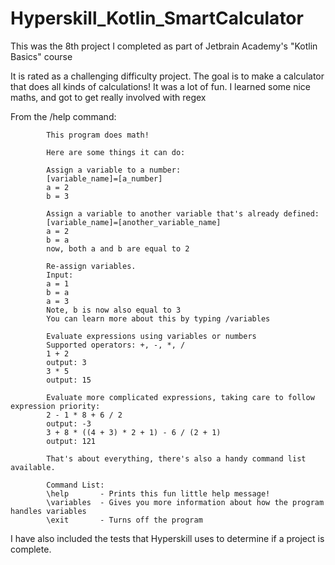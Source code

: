 # Hyperskill_Kotlin_SmartCalculator

This was the 8th project I completed as part of Jetbrain Academy's "Kotlin Basics" course

It is rated as a challenging difficulty project. The goal is to make a calculator that does all kinds of calculations!
It was a lot of fun. I learned some nice maths, and got to get really involved with regex

From the /help command:
```
        This program does math!
        
        Here are some things it can do:
        
        Assign a variable to a number:
        [variable_name]=[a_number]
        a = 2
        b = 3
        
        Assign a variable to another variable that's already defined:
        [variable_name]=[another_variable_name]
        a = 2 
        b = a 
        now, both a and b are equal to 2
        
        Re-assign variables.
        Input:
        a = 1 
        b = a 
        a = 3 
        Note, b is now also equal to 3
        You can learn more about this by typing /variables
        
        Evaluate expressions using variables or numbers
        Supported operators: +, -, *, /
        1 + 2 
        output: 3
        3 * 5 
        output: 15
        
        Evaluate more complicated expressions, taking care to follow expression priority:
        2 - 1 * 8 + 6 / 2 
        output: -3
        3 + 8 * ((4 + 3) * 2 + 1) - 6 / (2 + 1) 
        output: 121
        
        That's about everything, there's also a handy command list available.
        
        Command List:
        \help       - Prints this fun little help message!
        \variables  - Gives you more information about how the program handles variables
        \exit       - Turns off the program
```

I have also included the tests that Hyperskill uses to determine if a project is complete.
